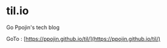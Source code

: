 # til.io

Go Ppojin's tech blog

GoTo : [https://ppojin.github.io/til/](https://ppojin.github.io/til/)